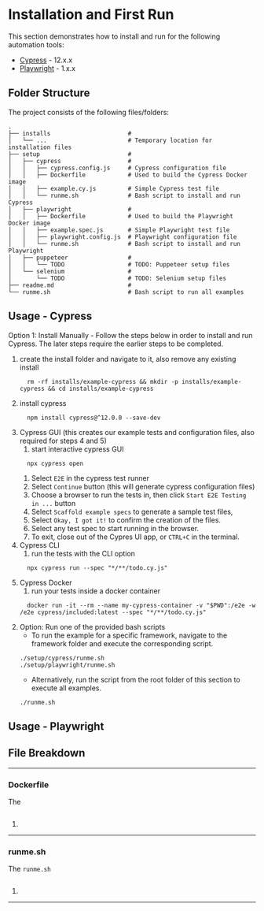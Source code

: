 # Installation and First Run

This section demonstrates how to install and run for the following automation tools:

- [Cypress](https://www.cypress.io/) - 12.x.x
- [Playwright](https://playwright.dev/) - 1.x.x

## Folder Structure

The project consists of the following files/folders:

```
.
├── installs                      #
│   └── ...                       # Temporary location for installation files
├── setup                         #
│   ├── cypress                   #
│   │   ├── cypress.config.js     # Cypress configuration file
│   │   ├── Dockerfile            # Used to build the Cypress Docker image
│   │   ├── example.cy.js         # Simple Cypress test file
│   │   └── runme.sh              # Bash script to install and run Cypress
│   ├── playwright                #
│   │   ├── Dockerfile            # Used to build the Playwright Docker image
│   │   ├── example.spec.js       # Simple Playwright test file
│   │   ├── playwright.config.js  # Playwright configuration file
│   │   └── runme.sh              # Bash script to install and run Playwright
│   ├── puppeteer                 #
│   │   └── TODO                  # TODO: Puppeteer setup files
│   └── selenium                  #
│       └── TODO                  # TODO: Selenium setup files
├── readme.md                     #
└── runme.sh                      # Bash script to run all examples
```

## Usage - Cypress

Option 1: Install Manually - Follow the steps below in order to install and run Cypress. The later steps require the earlier steps to be completed.
  1. create the install folder and navigate to it, also remove any existing install
      ```
        rm -rf installs/example-cypress && mkdir -p installs/example-cypress && cd installs/example-cypress
      ```
  2. install cypress
      ```
        npm install cypress@^12.0.0 --save-dev
      ```
  3. Cypress GUI (this creates our example tests and configuration files, also required for steps 4 and 5)
      1. start interactive cypress GUI
      ```
        npx cypress open
      ```
      1. Select `E2E` in the cypress test runner
      2. Select `Continue` button (this will generate cypress configuration files)
      3. Choose a browser to run the tests in, then click `Start E2E Testing in ...` button
      4. Select `Scaffold example specs` to generate a sample test files,
      5. Select `Okay, I got it!` to confirm the creation of the files.
      5. Select any test spec to start running in the browser.
      6. To exit, close out of the Cypres UI app, or `CTRL+C` in the terminal.
  4. Cypress CLI
      1. run the tests with the CLI option
      ```
        npx cypress run --spec "*/**/todo.cy.js"
      ```
  5. Cypress Docker
      1. run your tests inside a docker container
      ```
        docker run -it --rm --name my-cypress-container -v "$PWD":/e2e -w /e2e cypress/included:latest --spec "*/**/todo.cy.js"
      ```
  <!-- 10. Run the docker image
      ```
      docker run -it --rm --name my-cypress-container example-cypress
      ```
  9. OR, `CTRL+C` in the terminal and run the tests with the CLI option
      ```
      npx cypress run
      ```
  10. -->

2. Option: Run one of the provided bash scripts
    - To run the example for a specific framework, navigate to the framework folder and execute the corresponding script.
    ```
    ./setup/cypress/runme.sh
    ./setup/playwright/runme.sh
    ```
    - Alternatively, run the script from the root folder of this section to execute all examples.
    ```
    ./runme.sh
    ```

## Usage - Playwright




## File Breakdown

---

### Dockerfile

The

```

```

1.

---

### runme.sh

The `runme.sh`

```

```

1.

---
